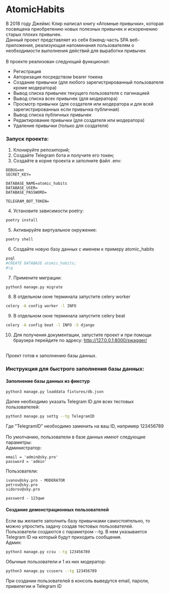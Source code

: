 # AtomicHabits

В 2018 году Джеймс Клир написал книгу «Атомные привычки», которая посвящена приобретению новых полезных привычек и искоренению старых плохих привычек. 
<br/>
Данный проект представляет из себя бэкенд-часть SPA веб-приложения, реализующая напоминания пользователям о необходимости выполнения действий для выработки привычек
<br/><br/>
В проекте реализован следующий функционал:
- Регистрация
- Авторизация посредством bearer токена
- Создание привычки (для любого зарегистрированный пользователя кроме модератора)
- Вывод списка привычек текущего пользователя с пагинацией
- Вывод списка всех привычек (для модератора)
- Просмотр привычки (для создателя или модератора и для всей зарегистрированных если привычка публичная)
- Вывод списка публичных привычек
- Редактирование привычки (для создателя или модератора)
- Удаление привычки (только для создателя)

<h3>Запуск проекта:</h3>

1. Клонируйте репозиторий;
2. Создайте Telegram бота и получите его токен;
3. Создайте в корне проекта и заполните файл .env:

```
DEBUG=on
SECRET_KEY=

DATABASE_NAME=atomic_habits
DATABASE_USER=
DATABASE_PASSWORD=

TELEGRAM_BOT_TOKEN=
```
4. Установите зависимости poetry:

```bash
poetry install
```

5. Активируйте виртуальное окружение:

```bash
poetry shell
```

6. Создайте новую базу данных с именем к примеру atomic_habits

```bash
psql
#CREATE DATABASE atomic_habits;
#\q
```

7. Примените миграции:

```bash
python3 manage.py migrate
```

8. В отдельном окне терминала запустите celery worker

```bash
celery -A config worker -l INFO
```

9. В отдельном окне терминала запустите celery beat

```bash
celery -A config beat -l INFO -S django
```

10. Для получения документации, запустите проект и при помощи браузера перейдите по адресу:
http://127.0.0.1:8000/swagger/
<br/><br/>

Проект готов к заполнению базы данных.

<h3>Инструкция для быстрого заполнения базы данных:</h3>

<h4>Заполнение базы данных из фикстур</h4>

```bash
python3 manage.py loaddata fixtures/db.json
```
Далее необходимо указать Telegram ID для всех тестовых пользователей:

```bash
python3 manage.py settg --tg TelegramID
```

Где "TelegramID" необходимо заменить на ваш ID, например 123456789
<br/><br/>
По умолчанию, пользователи в базе данных имеют следующие параметры:
<br/>
Администратор:
```
email = 'admin@sky.pro'
password = 'admin'
```
Пользователи:
```
ivanov@sky.pro - MODERATOR
petrov@sky.pro
sidorov@sky.pro

password - 123qwe
```

<h4>Cоздание демонстрационных пользователей</h3>

Если вы желаете заполнить базу привычками самостоятельно, то можно упростить задачу создав тестовых пользователей.
<br/>
Пользователи создаются с параметром --tg. В нем указывается Telegram ID на который будут приходить сообщения.
<br/>
Админ:

```bash
python3 manage.py ccsu --tg 123456789
```
Обычные пользователи и 1 из них модератор:

```bash
python3 manage.py ccusers --tg 123456789
```
При создании пользователей в консоль выведутся email, пароли, привилегии и Telegram ID